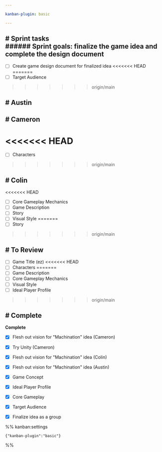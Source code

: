 ```yaml
---

kanban-plugin: basic

---
```


## # Sprint tasks<br>###### Sprint goals: finalize the game idea and complete the design document

- [ ] Create game design document for finalized idea
<<<<<<< HEAD
=======
- [ ] Target Audience
>>>>>>> origin/main


## # Austin



## # Cameron

<<<<<<< HEAD
=======
- [ ] Characters
>>>>>>> origin/main


## # Colin

<<<<<<< HEAD
- [ ] Core Gameplay Mechanics
- [ ] Game Description
- [ ] Story
- [ ] Visual Style
=======
- [ ] Story
>>>>>>> origin/main


## # To Review

- [ ] Game Title (ez)
<<<<<<< HEAD
- [ ] Characters
=======
- [ ] Game Description
- [ ] Core Gameplay Mechanics
- [ ] Visual Style
- [ ] Ideal Player Profile
>>>>>>> origin/main


## # Complete

**Complete**
- [x] Flesh out vision for "Machination" idea (Cameron)
- [x] Try Unity (Cameron)
- [x] Flesh out vision for "Machination" idea (Colin)
- [x] Flesh out vision for "Machination" idea (Austin)
- [x] Game Concept
- [x] Ideal Player Profile
- [x] Core Gameplay
- [x] Target Audience
- [x] Finalize idea as a group




%% kanban:settings
```
{"kanban-plugin":"basic"}
```
%%